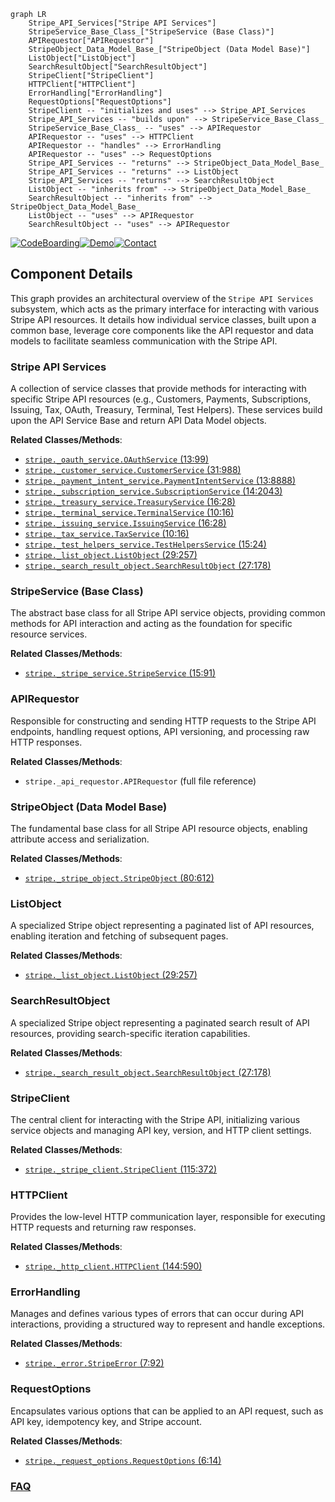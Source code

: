 ```mermaid
graph LR
    Stripe_API_Services["Stripe API Services"]
    StripeService_Base_Class_["StripeService (Base Class)"]
    APIRequestor["APIRequestor"]
    StripeObject_Data_Model_Base_["StripeObject (Data Model Base)"]
    ListObject["ListObject"]
    SearchResultObject["SearchResultObject"]
    StripeClient["StripeClient"]
    HTTPClient["HTTPClient"]
    ErrorHandling["ErrorHandling"]
    RequestOptions["RequestOptions"]
    StripeClient -- "initializes and uses" --> Stripe_API_Services
    Stripe_API_Services -- "builds upon" --> StripeService_Base_Class_
    StripeService_Base_Class_ -- "uses" --> APIRequestor
    APIRequestor -- "uses" --> HTTPClient
    APIRequestor -- "handles" --> ErrorHandling
    APIRequestor -- "uses" --> RequestOptions
    Stripe_API_Services -- "returns" --> StripeObject_Data_Model_Base_
    Stripe_API_Services -- "returns" --> ListObject
    Stripe_API_Services -- "returns" --> SearchResultObject
    ListObject -- "inherits from" --> StripeObject_Data_Model_Base_
    SearchResultObject -- "inherits from" --> StripeObject_Data_Model_Base_
    ListObject -- "uses" --> APIRequestor
    SearchResultObject -- "uses" --> APIRequestor
```
[![CodeBoarding](https://img.shields.io/badge/Generated%20by-CodeBoarding-9cf?style=flat-square)](https://github.com/CodeBoarding/GeneratedOnBoardings)[![Demo](https://img.shields.io/badge/Try%20our-Demo-blue?style=flat-square)](https://www.codeboarding.org/demo)[![Contact](https://img.shields.io/badge/Contact%20us%20-%20contact@codeboarding.org-lightgrey?style=flat-square)](mailto:contact@codeboarding.org)

## Component Details

This graph provides an architectural overview of the `Stripe API Services` subsystem, which acts as the primary interface for interacting with various Stripe API resources. It details how individual service classes, built upon a common base, leverage core components like the API requestor and data models to facilitate seamless communication with the Stripe API.

### Stripe API Services
A collection of service classes that provide methods for interacting with specific Stripe API resources (e.g., Customers, Payments, Subscriptions, Issuing, Tax, OAuth, Treasury, Terminal, Test Helpers). These services build upon the API Service Base and return API Data Model objects.


**Related Classes/Methods**:

- <a href="https://github.com/stripe/stripe-python/blob/master/stripe/_oauth_service.py#L13-L99" target="_blank" rel="noopener noreferrer">`stripe._oauth_service.OAuthService` (13:99)</a>
- <a href="https://github.com/stripe/stripe-python/blob/master/stripe/_customer_service.py#L31-L988" target="_blank" rel="noopener noreferrer">`stripe._customer_service.CustomerService` (31:988)</a>
- <a href="https://github.com/stripe/stripe-python/blob/master/stripe/_payment_intent_service.py#L13-L8888" target="_blank" rel="noopener noreferrer">`stripe._payment_intent_service.PaymentIntentService` (13:8888)</a>
- <a href="https://github.com/stripe/stripe-python/blob/master/stripe/_subscription_service.py#L14-L2043" target="_blank" rel="noopener noreferrer">`stripe._subscription_service.SubscriptionService` (14:2043)</a>
- <a href="https://github.com/stripe/stripe-python/blob/master/stripe/_treasury_service.py#L16-L28" target="_blank" rel="noopener noreferrer">`stripe._treasury_service.TreasuryService` (16:28)</a>
- <a href="https://github.com/stripe/stripe-python/blob/master/stripe/_terminal_service.py#L10-L16" target="_blank" rel="noopener noreferrer">`stripe._terminal_service.TerminalService` (10:16)</a>
- <a href="https://github.com/stripe/stripe-python/blob/master/stripe/_issuing_service.py#L16-L28" target="_blank" rel="noopener noreferrer">`stripe._issuing_service.IssuingService` (16:28)</a>
- <a href="https://github.com/stripe/stripe-python/blob/master/stripe/_tax_service.py#L10-L16" target="_blank" rel="noopener noreferrer">`stripe._tax_service.TaxService` (10:16)</a>
- <a href="https://github.com/stripe/stripe-python/blob/master/stripe/_test_helpers_service.py#L15-L24" target="_blank" rel="noopener noreferrer">`stripe._test_helpers_service.TestHelpersService` (15:24)</a>
- <a href="https://github.com/stripe/stripe-python/blob/master/stripe/_list_object.py#L29-L257" target="_blank" rel="noopener noreferrer">`stripe._list_object.ListObject` (29:257)</a>
- <a href="https://github.com/stripe/stripe-python/blob/master/stripe/_search_result_object.py#L27-L178" target="_blank" rel="noopener noreferrer">`stripe._search_result_object.SearchResultObject` (27:178)</a>


### StripeService (Base Class)
The abstract base class for all Stripe API service objects, providing common methods for API interaction and acting as the foundation for specific resource services.


**Related Classes/Methods**:

- <a href="https://github.com/stripe/stripe-python/blob/master/stripe/_stripe_service.py#L15-L91" target="_blank" rel="noopener noreferrer">`stripe._stripe_service.StripeService` (15:91)</a>


### APIRequestor
Responsible for constructing and sending HTTP requests to the Stripe API endpoints, handling request options, API versioning, and processing raw HTTP responses.


**Related Classes/Methods**:

- `stripe._api_requestor.APIRequestor` (full file reference)


### StripeObject (Data Model Base)
The fundamental base class for all Stripe API resource objects, enabling attribute access and serialization.


**Related Classes/Methods**:

- <a href="https://github.com/stripe/stripe-python/blob/master/stripe/_stripe_object.py#L80-L612" target="_blank" rel="noopener noreferrer">`stripe._stripe_object.StripeObject` (80:612)</a>


### ListObject
A specialized Stripe object representing a paginated list of API resources, enabling iteration and fetching of subsequent pages.


**Related Classes/Methods**:

- <a href="https://github.com/stripe/stripe-python/blob/master/stripe/_list_object.py#L29-L257" target="_blank" rel="noopener noreferrer">`stripe._list_object.ListObject` (29:257)</a>


### SearchResultObject
A specialized Stripe object representing a paginated search result of API resources, providing search-specific iteration capabilities.


**Related Classes/Methods**:

- <a href="https://github.com/stripe/stripe-python/blob/master/stripe/_search_result_object.py#L27-L178" target="_blank" rel="noopener noreferrer">`stripe._search_result_object.SearchResultObject` (27:178)</a>


### StripeClient
The central client for interacting with the Stripe API, initializing various service objects and managing API key, version, and HTTP client settings.


**Related Classes/Methods**:

- <a href="https://github.com/stripe/stripe-python/blob/master/stripe/_stripe_client.py#L115-L372" target="_blank" rel="noopener noreferrer">`stripe._stripe_client.StripeClient` (115:372)</a>


### HTTPClient
Provides the low-level HTTP communication layer, responsible for executing HTTP requests and returning raw responses.


**Related Classes/Methods**:

- <a href="https://github.com/stripe/stripe-python/blob/master/stripe/_http_client.py#L144-L590" target="_blank" rel="noopener noreferrer">`stripe._http_client.HTTPClient` (144:590)</a>


### ErrorHandling
Manages and defines various types of errors that can occur during API interactions, providing a structured way to represent and handle exceptions.


**Related Classes/Methods**:

- <a href="https://github.com/stripe/stripe-python/blob/master/stripe/_error.py#L7-L92" target="_blank" rel="noopener noreferrer">`stripe._error.StripeError` (7:92)</a>


### RequestOptions
Encapsulates various options that can be applied to an API request, such as API key, idempotency key, and Stripe account.


**Related Classes/Methods**:

- <a href="https://github.com/stripe/stripe-python/blob/master/stripe/_request_options.py#L6-L14" target="_blank" rel="noopener noreferrer">`stripe._request_options.RequestOptions` (6:14)</a>




### [FAQ](https://github.com/CodeBoarding/GeneratedOnBoardings/tree/main?tab=readme-ov-file#faq)